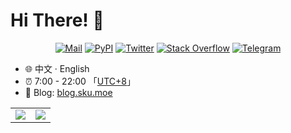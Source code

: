 # Hi There! 👋

<div align="center">
	<a href="mailto:aprilforpub@gmail.com"><img src="https://img.shields.io/badge/Mail-c14438.svg?&style=flat&logo=gmail&logoColor=white" alt="Mail"></a>
	<a href="https://pypi.org/user/AprilNEA/"><img src="https://img.shields.io/badge/PyPI-AprilNEA-3775a9.svg?&style=flat&logo=pypi&logoColor=white" alt="PyPI"></a>
	<a href="https://twitter.com/AprilNEA"><img src="https://img.shields.io/badge/Twitter-AprilNEA-1ca0f1.svg?&style=flat&logo=twitter&logoColor=white" alt="Twitter"></a>
	<a href="https://stackoverflow.com/users/20156464/aprilnea"><img src="https://img.shields.io/badge/Stack%20Overflow-F58025.svg?&style=flat&logo=stackoverflow&logoColor=white" alt="Stack Overflow"></a>
    <a href="https://t.me/AprilNEA"><img src="https://img.shields.io/badge/-telegram-blue?&style=flat&logo=telegram&logoColor=white" alt="Telegram"></a>
</div>

* 🌐 中文 · English
* ⏰ 7:00 - 22:00 「[UTC+8](https://time.is/UTC+8)」
* 🔗 Blog: [blog.sku.moe](https://blog.sku.moe)

<a href="https://github.com/DargonXuan">
  <table>
    <tr>
      <td>
        <img align="center" src="https://github-readme-stats.vercel.app/api?username=AprilNEA&include_all_commits=true&show_icons=true&hide_border=true&count_private=true" />
      </td>
      <td>
        <img align="center" src="https://github-readme-stats.vercel.app/api/top-langs/?username=AprilNEA&layout=compact&hide_border=true" />
      </td>
    </tr>
  </table>
</a>